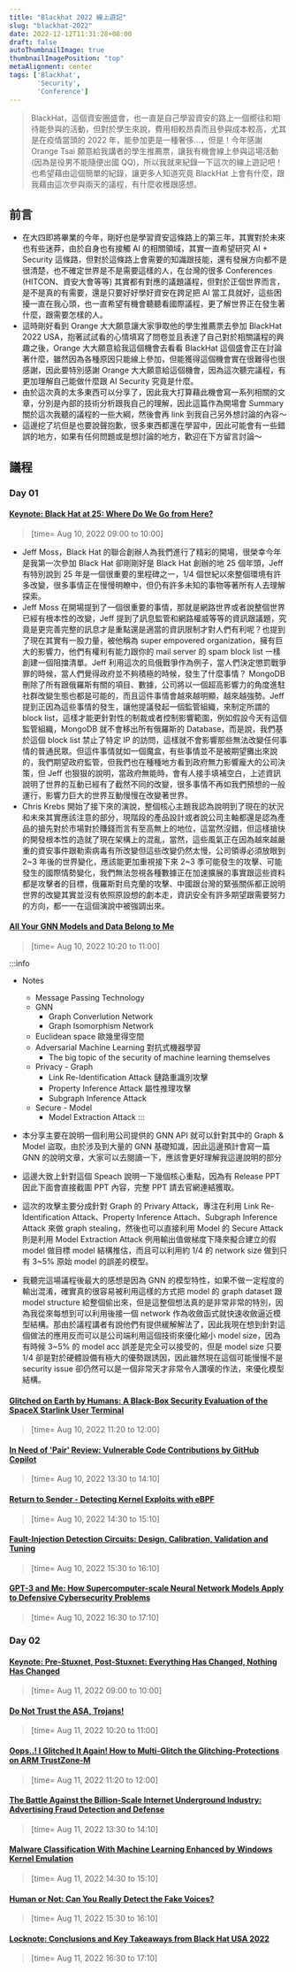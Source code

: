 ```yaml
---
title: "Blackhat 2022 線上遊記"
slug: "blackhat-2022"
date: 2022-12-12T11:31:28+08:00
draft: false
autoThumbnailImage: true
thumbnailImagePosition: "top"
metaAlignment: center
tags: ['Blackhat',
       'Security',
       'Conference']
---
```

> BlackHat，這個資安圈盛會，也一直是自己學習資安的路上一個嚮往和期待能參與的活動，但對於學生來說，費用相較昂貴而且參與成本較高，尤其是在疫情當頭的 2022 年，能參加更是一種奢侈...，但是！今年感謝 Orange Tsai 願意給我講者的學生推薦票，讓我有機會線上參與這場活動 (因為是役男不能隨便出國 QQ)，所以我就來紀錄一下這次的線上遊記吧！也希望藉由這個簡單的紀錄，讓更多人知道究竟 BlackHat 上會有什麼，跟我藉由這次參與兩天的議程，有什麼收穫跟感想。
<!--more-->

## 前言

* 在大四即將畢業的今年，剛好也是學習資安這條路上的第三年，其實對於未來也有些迷莽，由於自身也有接觸 AI 的相關領域，其實一直希望研究 AI + Security 這條路，但對於這條路上會需要的知識跟技能，還有發展方向都不是很清楚，也不確定世界是不是需要這樣的人，在台灣的很多 Conferences (HITCON、資安大會等等) 其實都有對應的議題議程，但對於正個世界而言，是不是真的有需要，還是只要好好學好資安在跨足把 AI 當工具就好，這些困擾一直在我心頭，也一直希望有機會聽聽看國際議程，更了解世界正在發生著什麼，跟需要怎樣的人。
* 這時剛好看到 Orange 大大願意讓大家爭取他的學生推薦票去參加 BlackHat 2022 USA，抱著試試看的心情填寫了問卷並且表達了自己對於相關議程的興趣之後，Orange 大大願意給我這個機會去看看 BlackHat 這個盛會正在討論著什麼，雖然因為各種原因只能線上參加，但能獲得這個機會實在很難得也很感謝，因此要特別感謝 Orange 大大願意給這個機會，因為這次聽完議程，有更加理解自己能做什麼跟 AI Security 究竟是什麼。
* 由於這次真的太多東西可以分享了，因此我大打算藉此機會寫一系列相關的文章，分別是內部的技術分析跟我自己的理解，因此這篇作為開場會 Summary 關於這次我聽的議程的一些大綱，然後會再 link 到我自己另外想討論的內容～
* 這邊挖了坑但是也要說聲抱歉，很多東西都還在學習中，因此可能會有一些錯誤的地方，如果有任何問題或是想討論的地方，歡迎在下方留言討論～

## 議程

### Day 01

#### [Keynote: Black Hat at 25: Where Do We Go from Here?](https://attend.blackhatevents.virtual.informatech.com/event/black-hat-usa-2022/planning/UGxhbm5pbmdfOTQ5NDUx)
> [time= Aug 10, 2022 09:00 to 10:00]
* Jeff Moss，Black Hat 的聯合創辦人為我們進行了精彩的開場，很榮幸今年是我第一次參加 Black Hat 卻剛剛好是 Black Hat 創辦的地 25 個年頭，Jeff 有特別說到 25 年是一個很重要的里程碑之一，1/4 個世紀以來整個環境有許多改變，很多事情正在慢慢明瞭中，但仍有許多未知的事物等著所有人去理解探索。
* Jeff Moss 在開場提到了一個很重要的事情，那就是網路世界或者說整個世界已經有根本性的改變，Jeff 提到了訊息監管和網路權威等等的資訊跟議題，究竟是更完善完整的訊息才是重點還是適當的資訊限制才對人們有利呢？也提到了現在其實有一股力量，被他稱為 super empovered organization，擁有巨大的影響力，他們有權利有能力跟你的 mail server 的 spam block list 一樣創建一個阻擋清單。Jeff 利用這次的烏俄戰爭作為例子，當人們決定懲罰戰爭罪的時候，當人們覺得政府並不夠積極的時候，發生了什麼事情？ MongoDB 刪除了所有跟俄羅斯有關的項目、數據，公司將以一個超高影響力的角度進駐社群改變生態也都是可能的，而且這件事情會越來越明顯，越來越強勢。Jeff 提到正因為這些事情的發生，讓他提議發起一個監管組織，來制定所謂的 block list，這樣才能更針對性的制裁或者控制影響範圍，例如假設今天有這個監管組織，MongoDB 就不會移出所有俄羅斯的 Database，而是說，我們基於這個 block list 禁止了特定 IP 的訪問，這樣就不會影響那些無法改變任何事情的普通民眾。但這件事情就如一個魔盒，有些事情並不是被期望攤出來說的，我們期望政府監管，但我們也在種種地方看到政府無力影響龐大的公司決策，但 Jeff 也狠狠的說明，當政府無能時，會有人接手填補空白，上述資訊說明了世界的互動已經有了截然不同的改變，很多事情不再如我們預想的一般運行，影響力巨大的世界互動慢慢在改變著世界。
* Chris Krebs 開始了接下來的演說，整個核心主題我認為說明到了現在的狀況和未來其實應該注意的部分，現階段的產品設計或者說公司主軸都還是認為產品的搶先對於市場對於賺錢而言有至高無上的地位，這當然沒錯，但這樣搶快的開發根本性的造就了現在架構上的混亂，當然，這些風氣正在因為越來越嚴重的資安事件跟勒索病毒有所改變但這些改變仍然太慢，公司領導必須放眼到 2~3 年後的世界變化，應該能更加重視接下來 2~3 季可能發生的攻擊、可能發生的國際情勢變化，我們無法忽視各種數據正在加速擴展的事實跟這些資料都是攻擊者的目標，俄羅斯對烏克蘭的攻擊、中國跟台灣的緊張關係都正說明世界的改變其實並沒有依照原設想的劇本走，資訊安全有許多期望跟需要努力的方向，都一一在這個演說中被強調出來。

#### [All Your GNN Models and Data Belong to Me](https://attend.blackhatevents.virtual.informatech.com/event/black-hat-usa-2022/planning/UGxhbm5pbmdfOTQ5MjY4)
> [time= Aug 10, 2022 10:20 to 11:00]

:::info
* Notes
    * Message Passing Technology
    * GNN
        * Graph Converlution Network
        * Graph Isomorphism Network
    * Euclidean space 歐幾里得空間
    * Adversarial Machine Learning 對抗式機器學習
        * The big topic of the security of machine learning themselves
    * Privacy - Graph
        * Link Re-Identification Attack 鏈路重識別攻擊
        * Property Inference Attack 屬性推理攻擊
        * Subgraph Inference Attack 
    * Secure - Model
        * Model Extraction Attack
:::

* 本分享主要在說明一個利用公司提供的 GNN API 就可以針對其中的 Graph & Model 盜取，由於涉及到大量的 GNN 基礎知識，因此這邊預計會寫一篇 GNN 的說明文章，大家可以去閱讀一下，應該會更好理解我這邊說明的部分
* 這邊大致上針對這個 Speach 說明一下幾個核心重點，因為有 Release PPT 因此下面會直接截圖 PPT 內容，完整 PPT 請去官網連結獲取。
* 這次的攻擊主要分成針對 Graph 的 Privary Attack，專注在利用 Link Re-Identification Attack、Property Inference Attach、Subgraph Inference Attack 來做 graph stealing，然後也可以直接利用 Model 的 Secure Attack 則是利用 Model Extraction Attack 例用輸出值做梯度下降來擬合建立的假 model 做目標 model 結構推估，而且可以利用約 1/4 的 network size 做到只有 3~5% 原始 model 的誤差的模型。
* 我聽完這場議程後最大的感想是因為 GNN 的模型特性，如果不做一定程度的輸出混淆，確實真的很容易被利用這樣的方式把 model 的 graph dataset 跟 model structure 給整個偷出來，但是這整個想法真的是非常非常的特別，因為我從來每想到可以利用後接一個 network 作為收斂函式就快速收斂逼近模型結構。那由於議程講者有說他們有提供緩解解法了，因此我現在想到針對這個做法的應用反而可以是公司端利用這個技術來優化縮小 model size，因為有時候 3~5% 的 model acc 誤差是完全可以接受的，但是 model size 只要 1/4 卻是對於硬體設備有極大的優勢跟誘因，因此雖然現在這個可能慢慢不是 security issue 卻仍然可以是一個非常天才非常令人讚嘆的作法，來優化模型結構。

#### [Glitched on Earth by Humans: A Black-Box Security Evaluation of the SpaceX Starlink User Terminal](https://attend.blackhatevents.virtual.informatech.com/event/black-hat-usa-2022/planning/UGxhbm5pbmdfOTQ5Mzk1)
> [time= Aug 10, 2022 11:20 to 12:00]

#### [In Need of 'Pair' Review: Vulnerable Code Contributions by GitHub Copilot](https://attend.blackhatevents.virtual.informatech.com/event/black-hat-usa-2022/planning/UGxhbm5pbmdfOTQ5NDM4)
> [time= Aug 10, 2022 13:30 to 14:10]

#### [Return to Sender - Detecting Kernel Exploits with eBPF](https://attend.blackhatevents.virtual.informatech.com/event/black-hat-usa-2022/planning/UGxhbm5pbmdfOTQ5NTM2)
> [time= Aug 10, 2022 14:30 to 15:10]

#### [Fault-Injection Detection Circuits: Design, Calibration, Validation and Tuning](https://attend.blackhatevents.virtual.informatech.com/event/black-hat-usa-2022/planning/UGxhbm5pbmdfOTQ5Mzg2)
> [time= Aug 10, 2022 15:30 to 16:10]

#### [GPT-3 and Me: How Supercomputer-scale Neural Network Models Apply to Defensive Cybersecurity Problems](https://attend.blackhatevents.virtual.informatech.com/event/black-hat-usa-2022/planning/UGxhbm5pbmdfOTQ5NDA1)
> [time= Aug 10, 2022 16:30 to 17:10]

### Day 02

#### [Keynote: Pre-Stuxnet, Post-Stuxnet: Everything Has Changed, Nothing Has Changed](https://attend.blackhatevents.virtual.informatech.com/event/black-hat-usa-2022/planning/UGxhbm5pbmdfOTY1MDYz)
> [time= Aug 11, 2022 09:00 to 10:00]

#### [Do Not Trust the ASA, Trojans!](https://attend.blackhatevents.virtual.informatech.com/event/black-hat-usa-2022/planning/UGxhbm5pbmdfOTQ5MzYz)
> [time= Aug 11, 2022 10:20 to 11:00]

#### [Oops..! I Glitched It Again! How to Multi-Glitch the Glitching-Protections on ARM TrustZone-M](https://attend.blackhatevents.virtual.informatech.com/event/black-hat-usa-2022/planning/UGxhbm5pbmdfOTQ5NDkz)
> [time= Aug 11, 2022 11:20 to 12:00]

#### [The Battle Against the Billion-Scale Internet Underground Industry: Advertising Fraud Detection and Defense](https://attend.blackhatevents.virtual.informatech.com/event/black-hat-usa-2022/planning/UGxhbm5pbmdfOTQ5NTkw)
> [time= Aug 11, 2022 13:30 to 14:10]

#### [Malware Classification With Machine Learning Enhanced by Windows Kernel Emulation](https://attend.blackhatevents.virtual.informatech.com/event/black-hat-usa-2022/planning/UGxhbm5pbmdfOTQ5NDcw)
> [time= Aug 11, 2022 14:30 to 15:10]

#### [Human or Not: Can You Really Detect the Fake Voices?](https://attend.blackhatevents.virtual.informatech.com/event/black-hat-usa-2022/planning/UGxhbm5pbmdfOTQ5NDI4)
> [time= Aug 11, 2022 15:30 to 16:10]

#### [Locknote: Conclusions and Key Takeaways from Black Hat USA 2022](https://attend.blackhatevents.virtual.informatech.com/event/black-hat-usa-2022/planning/UGxhbm5pbmdfOTY1MDY1)
> [time= Aug 11, 2022 16:30 to 17:10]
